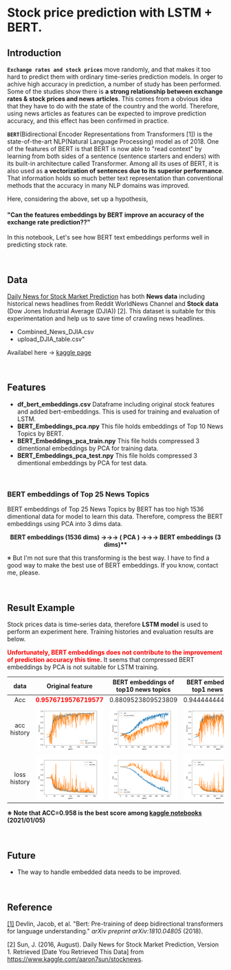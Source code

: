 # Stock price prediction with LSTM + BERT.



## Introduction

**`Exchange rates and stock prices`** move randomly, and that makes it too hard to predict them with ordinary time-series prediction models. In orger to achive high accuracy in prediction, a number of study has been performed. Some of the studies show there is **a strong relationship between exchange rates & stock prices and news articles**. This comes from a obvious idea that they have to do with the state of the country and the world. Therefore, using news articles as features can be expected to improve prediction accuracy, and this effect has been confirmed in practice.

**`BERT`**(Bidirectional Encoder Representations from Transformers [1]) is the state-of-the-art NLP(Natural Language Processing) model as of 2018. One of the features of BERT is that BERT is now able to "read context" by learning from both sides of a sentence (sentence starters and enders) with its built-in architecture called Transformer. Among all its uses of BERT, it is also used as **a vectorization of sentences due to its superior performance**. That information holds so much better text representation than conventional methods that the accuracy in many NLP domains was improved.



Here, considering the above, set up a hypothesis,

#### **"Can the features embeddings by BERT improve an accuracy of the exchange rate prediction??"**

In this notebook, Let's see how BERT text embeddings performs well in predicting stock rate.


<br>


## Data

[Daily News for Stock Market Prediction](https://www.kaggle.com/aaron7sun/stocknews) has both **News data** including historical news headlines from Reddit WorldNews Channel and **Stock data** (Dow Jones Industrial Average (DJIA))  [2].
This dataset is suitable for this experimentation and help us to save time of crawling news headlines.

- Combined_News_DJIA.csv
- upload_DJIA_table.csv"

Availabel here → [kaggle page](https://www.kaggle.com/aaron7sun/stocknews)

<br>

## Features

- **df_bert_embeddings.csv**
  Dataframe including original stock features and added bert-embeddings. This is used for training and evaluation of LSTM.
- **BERT_Embeddings_pca.npy**
  This file holds embeddings of Top 10 News Topics by BERT.
- **BERT_Embeddings_pca_train.npy**
  This file holds compressed 3 dimentional embeddings by PCA for training data.
- **BERT_Embeddings_pca_test.npy**
  This file holds compressed 3 dimentional embeddings by PCA for test data.

<br>


### BERT embeddings of Top 25 News Topics

BERT embeddings of Top 25 News Topics by BERT has too high 1536 dimentional data for model to learn this data. Therefore, compress the BERT embeddings using PCA into 3 dims data.

<center><strong>BERT embeddings (1536 dims) →→→  ( PCA ) →→→ BERT embeddings (3 dims)**</strong></center>

※ But I'm not sure that this transforming is the best way. I have to find a good way to make the best use of BERT embeddings. If you know, contact me, please.


<br>


## Result Example

Stock prices data is time-series data, therefore **LSTM model** is used to perform an experiment here. Training histories and evaluation results are below.

**<font color="red">Unfortunately, BERT embeddings does not contribute to the improvement of prediction accuracy this time.</font>** It seems that compressed BERT embeddings by PCA is not suitable for LSTM training.

|       data        |                       Original feature                       |             BERT embeddings of top10 news topics             |             BERT embeddings of top1 news topics              |
| :---------------: | :----------------------------------------------------------: | :----------------------------------------------------------: | :----------------------------------------------------------: |
|        Acc        | <font color="red"><strong>0.9576719576719577</strong></font> |                      0.8809523809523809                      |                      0.9444444444444444                      |
|   acc  history    | ![org_acc](results/org_acc.png) | ![bert_acc](results/bert_acc.png) | ![bert_top1_acc](results/bert_top1_acc.png) |
| loss<br />history | ![org_loss](results/org_loss.png) | ![bert_loss](results/bert_loss.png) | ![bert_top1_loss](results/bert_top1_loss.png) |

**※ Note that ACC=0.958 is the best score among [kaggle notebooks](https://www.kaggle.com/aaron7sun/stocknews/notebooks) (2021/01/05)**


<br>


## Future

- The way to handle embedded data needs to be improved.


<br>


## Reference

[[1]](https://arxiv.org/abs/1810.04805) Devlin, Jacob, et al. "Bert: Pre-training of deep bidirectional transformers for language understanding." *arXiv preprint arXiv:1810.04805* (2018).

[2] Sun, J. (2016, August). Daily News for Stock Market Prediction, Version 1. Retrieved [Date You Retrieved This Data] from https://www.kaggle.com/aaron7sun/stocknews.

